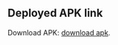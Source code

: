 ## Deployed APK link
Download APK: [download apk]([https://pages.github.com/](https://drive.google.com/drive/folders/18VBuGSA52nctOnStT5Cdjk8XTI9lrhfs?usp=drive_link)https://drive.google.com/drive/folders/18VBuGSA52nctOnStT5Cdjk8XTI9lrhfs?usp=drive_link).
